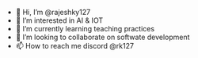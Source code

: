 - 👋 Hi, I’m @rajeshky127
- 👀 I’m interested in AI & IOT
- 🌱 I’m currently learning teaching practices
- 💞️ I’m looking to collaborate on softwate development
- 📫 How to reach me discord @rk127

<!---
rajeshky127/rajeshky127 is a ✨ special ✨ repository because its `README.md` (this file) appears on your GitHub profile.
You can click the Preview link to take a look at your changes.
--->
